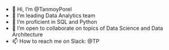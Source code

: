 - 👋 Hi, I’m @TanmoyPorel
- 👀 I’m leading Data Analytics team
- 🌱 I’m proficient in SQL and Python
- 💞️ I’m open to collaborate on topics of Data Science and Data Architecture
- 📫 How to reach me on Slack: @TP

<!---
TanmoyPorel/TanmoyPorel is a ✨ special ✨ repository because its `README.md` (this file) appears on your GitHub profile.
You can click the Preview link to take a look at your changes.
--->
